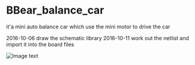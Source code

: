 # BBear_balance_car
it'a mini auto balance car which use the mini motor to drive the car

2016-10-06
draw the schematic library
2016-10-11
work out the netlist and import it into the board files

![Image text](https://github.com/bigbearishappy/BBear_balance_car/tree/master/doc/car_picture/IMG_20161207_220658.jpg)
